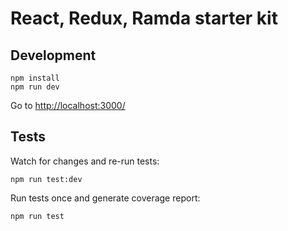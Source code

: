 React, Redux, Ramda starter kit
===============================

## Development

```
npm install
npm run dev
```

Go to [http://localhost:3000/](http://localhost:3000/)

## Tests

Watch for changes and re-run tests:
```
npm run test:dev
```

Run tests once and generate coverage report:
```
npm run test
```
